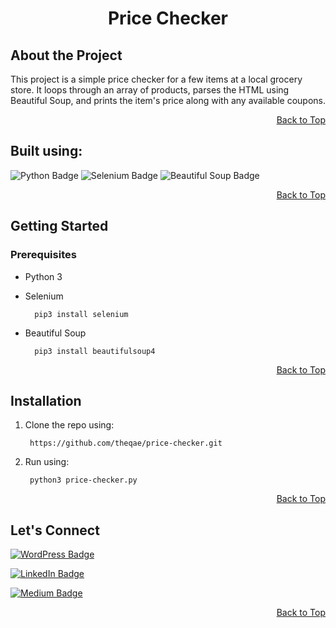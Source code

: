 <div align="center">

# Price Checker

</div>

## About the Project

This project is a simple price checker for a few items at a local grocery store. It loops through an array of products, parses the HTML using Beautiful Soup, and prints the item's price along with any available coupons.

<div align="right"

[Back to Top](#price-checker)

</div>

## Built using:

![Python Badge](https://img.shields.io/badge/python-%233776AB?logo=python&logoColor=%233776AB&labelColor=white&color=blue) 
![Selenium Badge](https://img.shields.io/badge/selenium-%2343B02A?logo=selenium&logoColor=%2343B02A&labelColor=white&color=blue) 
![Beautiful Soup Badge](https://img.shields.io/badge/beautiful%20soup-%232980b9)

<div align="right"

[Back to Top](#price-checker)

</div>

## Getting Started

### Prerequisites
- Python 3
- Selenium

        pip3 install selenium
- Beautiful Soup

        pip3 install beautifulsoup4

<div align="right"

[Back to Top](#price-checker)

</div>

## Installation

1. Clone the repo using:

        https://github.com/theqae/price-checker.git
2. Run using:

        python3 price-checker.py

<div align="right"

[Back to Top](#price-checker)

</div>

## Let's Connect

[![WordPress Badge](https://img.shields.io/badge/The%20Quality%20Assurance%20Engineer-%2321759B?style=social&logo=wordpress&logoColor=%2321759B&labelColor=white&color=blue)](https://theqae.com)

[![LinkedIn Badge](https://img.shields.io/badge/LinkedIn-%230A66C2?style=social&logo=linkedIn&logoColor=%230A66C2&labelColor=white&color=blue)](https://www.linkedin.com/in/sanchezant/)

[![Medium Badge](https://img.shields.io/badge/medium-%23000000?style=social&logo=medium&logoColor=%23000000&labelColor=white&color=blue)](https://theqae.medium.com/)

<div align="right"

[Back to Top](#price-checker)

</div>